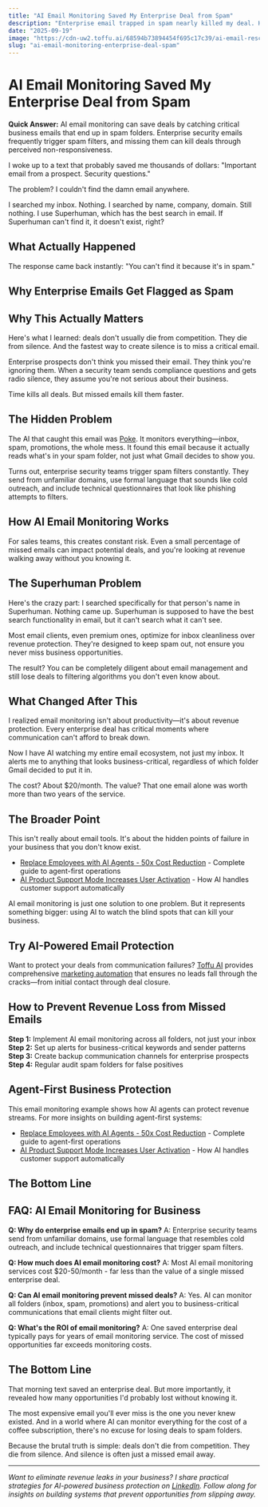 ```yaml
---
title: "AI Email Monitoring Saved My Enterprise Deal from Spam"
description: "Enterprise email trapped in spam nearly killed my deal. How AI email monitoring catches critical messages and prevents revenue loss from missed communications."
date: "2025-09-19"
image: "https://cdn-uw2.toffu.ai/68594b73894454f695c17c39/ai-email-rescue-toffu.jpg"
slug: "ai-email-monitoring-enterprise-deal-spam"
---
```


# AI Email Monitoring Saved My Enterprise Deal from Spam

**Quick Answer:** AI email monitoring can save deals by catching critical business emails that end up in spam folders. Enterprise security emails frequently trigger spam filters, and missing them can kill deals through perceived non-responsiveness.

I woke up to a text that probably saved me thousands of dollars: "Important email from a prospect. Security questions."

The problem? I couldn't find the damn email anywhere.

I searched my inbox. Nothing. I searched by name, company, domain. Still nothing. I use Superhuman, which has the best search in email. If Superhuman can't find it, it doesn't exist, right?

## What Actually Happened

The response came back instantly: "You can't find it because it's in spam."

## Why Enterprise Emails Get Flagged as Spam

## Why This Actually Matters

Here's what I learned: deals don't usually die from competition. They die from silence. And the fastest way to create silence is to miss a critical email.

Enterprise prospects don't think you missed their email. They think you're ignoring them. When a security team sends compliance questions and gets radio silence, they assume you're not serious about their business.

Time kills all deals. But missed emails kill them faster.

## The Hidden Problem

The AI that caught this email was [Poke](https://poke.com). It monitors everything—inbox, spam, promotions, the whole mess. It found this email because it actually reads what's in your spam folder, not just what Gmail decides to show you.

Turns out, enterprise security teams trigger spam filters constantly. They send from unfamiliar domains, use formal language that sounds like cold outreach, and include technical questionnaires that look like phishing attempts to filters.

## How AI Email Monitoring Works

For sales teams, this creates constant risk. Even a small percentage of missed emails can impact potential deals, and you're looking at revenue walking away without you knowing it.

## The Superhuman Problem

Here's the crazy part: I searched specifically for that person's name in Superhuman. Nothing came up. Superhuman is supposed to have the best search functionality in email, but it can't search what it can't see.

Most email clients, even premium ones, optimize for inbox cleanliness over revenue protection. They're designed to keep spam out, not ensure you never miss business opportunities.

The result? You can be completely diligent about email management and still lose deals to filtering algorithms you don't even know about.

## What Changed After This

I realized email monitoring isn't about productivity—it's about revenue protection. Every enterprise deal has critical moments where communication can't afford to break down.

Now I have AI watching my entire email ecosystem, not just my inbox. It alerts me to anything that looks business-critical, regardless of which folder Gmail decided to put it in.

The cost? About $20/month. The value? That one email alone was worth more than two years of the service.

## The Broader Point

This isn't really about email tools. It's about the hidden points of failure in your business that you don't know exist.
- [Replace Employees with AI Agents - 50x Cost Reduction](https://toffu.ai/blog/how-i-replaced-600k-salaries-with-12k-ai-agents) - Complete guide to agent-first operations
- [AI Product Support Mode Increases User Activation](https://toffu.ai/blog/why-every-ai-product-needs-support-mode) - How AI handles customer support automatically

AI email monitoring is just one solution to one problem. But it represents something bigger: using AI to watch the blind spots that can kill your business.

## Try AI-Powered Email Protection

Want to protect your deals from communication failures? [Toffu AI](https://toffu.ai) provides comprehensive [marketing automation](https://toffu.ai/use-cases) that ensures no leads fall through the cracks—from initial contact through deal closure.
## How to Prevent Revenue Loss from Missed Emails

**Step 1:** Implement AI email monitoring across all folders, not just your inbox
**Step 2:** Set up alerts for business-critical keywords and sender patterns
**Step 3:** Create backup communication channels for enterprise prospects
**Step 4:** Regular audit spam folders for false positives

## Agent-First Business Protection

This email monitoring example shows how AI agents can protect revenue streams. For more insights on building agent-first systems:
- [Replace Employees with AI Agents - 50x Cost Reduction](https://toffu.ai/blog/replace-employees-with-ai-agents-cost-reduction) - Complete guide to agent-first operations
- [AI Product Support Mode Increases User Activation](https://toffu.ai/blog/ai-product-support-mode-user-activation) - How AI handles customer support automatically


## The Bottom Line

## FAQ: AI Email Monitoring for Business

**Q: Why do enterprise emails end up in spam?**
A: Enterprise security teams send from unfamiliar domains, use formal language that resembles cold outreach, and include technical questionnaires that trigger spam filters.

**Q: How much does AI email monitoring cost?**
A: Most AI email monitoring services cost $20-50/month - far less than the value of a single missed enterprise deal.

**Q: Can AI email monitoring prevent missed deals?**
A: Yes. AI can monitor all folders (inbox, spam, promotions) and alert you to business-critical communications that email clients might filter out.

**Q: What's the ROI of email monitoring?**
A: One saved enterprise deal typically pays for years of email monitoring service. The cost of missed opportunities far exceeds monitoring costs.

## The Bottom Line

That morning text saved an enterprise deal. But more importantly, it revealed how many opportunities I'd probably lost without knowing it.

The most expensive email you'll ever miss is the one you never knew existed. And in a world where AI can monitor everything for the cost of a coffee subscription, there's no excuse for losing deals to spam folders.

Because the brutal truth is simple: deals don't die from competition. They die from silence. And silence is often just a missed email away.

---

*Want to eliminate revenue leaks in your business? I share practical strategies for AI-powered business protection on [LinkedIn](https://linkedin.com/in/orarbel). Follow along for insights on building systems that prevent opportunities from slipping away.*
